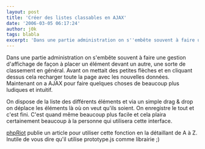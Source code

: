 ```yaml
---
layout: post
title: 'Créer des listes classables en AJAX'
date: '2006-03-05 06:17:24'
author: j0k
tags: blabla
excerpt: 'Dans une partie administration on s''embête souvent à faire une gestion d''affichage de façon à placer un élément devant un autre, une sorte de classement en général.   Avant on mettait des petites flèches et en cliquant dessus cela recharger toute la page avec les nouvelles données. Maintenant on a AJAX pour faire quelques choses de beaucoup plus ludiques et intuitif.       ...'
---
```


Dans une partie administration on s'embête souvent à faire une gestion d'affichage de façon à placer un élément devant un autre, une sorte de classement en général.   Avant on mettait des petites flèches et en cliquant dessus cela recharger toute la page avec les nouvelles données. Maintenant on a AJAX pour faire quelques choses de beaucoup plus ludiques et intuitif.

On dispose de la liste des différents éléments et via un simple drag &amp; drop on déplace les éléments là où on veut qu'ils soient. On enregistre le tout et c'est fini. C'est quand même beaucoup plus facile et cela plaira certainement beaucoup à la personne qui utilisera cette interface.

[phpRiot](http://www.phpriot.com/d/articles/client-side/sortable-lists-with-php-and-ajax/) publie un article pour utiliser cette fonction en la détaillant de A à Z.   Inutile de vous dire qu'il utilise prototype.js comme librairie ;)
